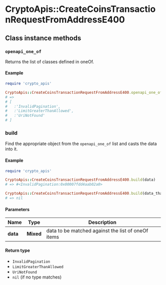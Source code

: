 # CryptoApis::CreateCoinsTransactionRequestFromAddressE400

## Class instance methods

### `openapi_one_of`

Returns the list of classes defined in oneOf.

#### Example

```ruby
require 'crypto_apis'

CryptoApis::CreateCoinsTransactionRequestFromAddressE400.openapi_one_of
# =>
# [
#   :'InvalidPagination',
#   :'LimitGreaterThanAllowed',
#   :'UriNotFound'
# ]
```

### build

Find the appropriate object from the `openapi_one_of` list and casts the data into it.

#### Example

```ruby
require 'crypto_apis'

CryptoApis::CreateCoinsTransactionRequestFromAddressE400.build(data)
# => #<InvalidPagination:0x00007fdd4aab02a0>

CryptoApis::CreateCoinsTransactionRequestFromAddressE400.build(data_that_doesnt_match)
# => nil
```

#### Parameters

| Name | Type | Description |
| ---- | ---- | ----------- |
| **data** | **Mixed** | data to be matched against the list of oneOf items |

#### Return type

- `InvalidPagination`
- `LimitGreaterThanAllowed`
- `UriNotFound`
- `nil` (if no type matches)

